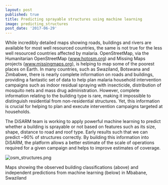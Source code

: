 ```yaml
---
layout: post
published: true
title: Predicting sprayable structures using machine learning
image: predicting_structures
post_date: '2017-06-29'
---
```

While incredibly detailed maps showing roads, buildings and rivers are available for most well resourced countries, the same is not true for the less well resourced countries affected by malaria. OpenStreetMap, via the Humanitarian OpenStreetMap (www.hotosm.org) and Missing Maps projects (www.missingmaps.org), is helping to map some of the poorest places on Earth. In many countries, such as Swaziland, Botswana and Zimbabwe, there is nearly complete information on roads and buildings, providing a fantastic set of data to help plan malaria household intervention campaigns such as indoor residual spraying with insecticide, distribution of mosquito nets and mass drug administration. However, complete information relating to the building type is rare, making it impossible to distinguish residential from non-residential structures. Yet, this information is crucial for helping to plan and execute intervention campaigns targeted at households. 

The DiSARM team is working to apply powerful machine learning to predict whether a building is sprayable or not based on features such as its size, shape, distance to road and roof type. Early results such that we can predict ~90% of structures correctly. By building this information into DiSARM, the platform allows a better estimate of the scale of operations required for a given campaign and helps to improve estimates of coverage.

![osm_structures.png]({{site.baseurl}}/http://res.cloudinary.com/disarm/image/upload/v1498753614/disarm-website/osm_structures.png)

Maps showing the observed building classifications (above) and independent predictions from machine learning (below) in Mbabane, Swaziland
